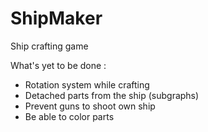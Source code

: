 # ShipMaker
Ship crafting game

What's yet to be done :
- Rotation system while crafting
- Detached parts from the ship (subgraphs)
- Prevent guns to shoot own ship
- Be able to color parts
